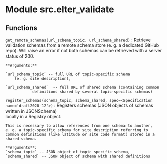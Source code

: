 Module src.elter_validate
=========================

Functions
---------

    
`get_remote_schemas(url_schema_topic, url_schema_shared)`
:   Retrieve validation schemas from a remote schema store (e. g. a dedicated
    GitHub repo).
    Will raise an error if not both schemas can be retrieved
    with a server status of 200.
    
    **Arguments:**
    
    `url_schema_topic` -- full URL of topic-specific schema
        (e. g. site description),
        
    `url_schema_shared`  -- full URL of shared schema (containing common 
                definitions shared by several topic-specific schemas)

    
`register_schemas(schema_topic, schema_shared, spec=<Specification name='draft2020-12'>)`
:   Registers schemas (JSON objects of schemas written in JSONSchema)                       
                       locally in a Registry object.
    
    This is necessary to allow references from one schema to another,
    e. g. a topic-specific schema for site description referring to 
    common definitions (like latitude or site code format) stored in a
    shared schema.
    
    **Arguments**:
    `schema_topic` -- JSON object of topic specific schema,
    `schema_shared` -- JSON object of schema with shared definitions